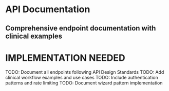 # API Documentation  
## Comprehensive endpoint documentation with clinical examples

# IMPLEMENTATION NEEDED
TODO: Document all endpoints following API Design Standards
TODO: Add clinical workflow examples and use cases
TODO: Include authentication patterns and rate limiting
TODO: Document wizard pattern implementation
